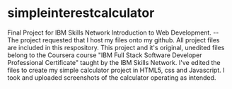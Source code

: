# simpleinterestcalculator
Final Project for IBM Skills Network Introduction to Web Development. -- 
The project requested that I host my files onto my github. All project files are included in this respository. 
This project and it's original, unedited files belong to the Coursera course "IBM Full Stack Software Developer Professional Certificate" taught by the IBM Skills Network.
I've edited the files to create my simple calculator project in HTML5, css and Javascript.  I took and uploaded screenshots of the calculator operating as intended.
